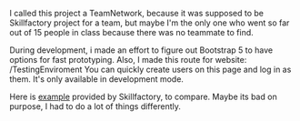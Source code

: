 I called this project a TeamNetwork, because it was supposed to be Skillfactory project
for a team, but maybe I'm the only one who went so far out of 15 people in class because there was no teammate to find.

During development, i made an effort to figure out Bootstrap 5 to have options for fast prototyping.
Also, I made this route for website: /TestingEnviroment
You can quickly create users on this page and log in as them. It's only available in development mode.

Here is [example](https://github.com/itinessity/AwesomeNetwork/tree/feature/module-part-3/AwesomeNetwork) provided by Skillfactory, to compare.
Maybe its bad on purpose, I had to do a lot of things differently.
